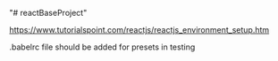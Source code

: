 "# reactBaseProject"

https://www.tutorialspoint.com/reactjs/reactjs_environment_setup.htm

.babelrc file should be added for presets in testing


